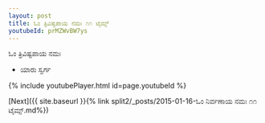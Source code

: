 ```yaml
---
layout: post
title: ಓಂ ತ್ರಿವಿಷ್ಟಪಾಯ ನಮಃ ೧೧ ಟೈಮ್ಸ್
youtubeId: prMZWvBW7ys
---
```

 
 
 ಓಂ ತ್ರಿವಿಷ್ಟಪಾಯ ನಮಃ  
 
 -  ಯಾರು ಸ್ವರ್ಗ 
 
  
 
  
 
 
 
 
 
 


{% include youtubePlayer.html id=page.youtubeId %}
 
[Next]({{ site.baseurl }}{% link  split2/_posts/2015-01-16-ಓಂ ನಿರ್ವಣಾಯ ನಮಃ ೧೧ ಟೈಮ್ಸ್.md%})
 
